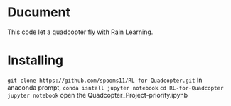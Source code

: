 # Ducument
This code let a quadcopter fly with Rain Learning.
# Installing
`git clone https://github.com/spooms11/RL-for-Quadcopter.git`
In anaconda prompt,
`conda isntall jupyter notebook`
`cd RL-for-Quadcopter`
`jupyter notebook`
open the Quadcopter_Project-priority.ipynb
